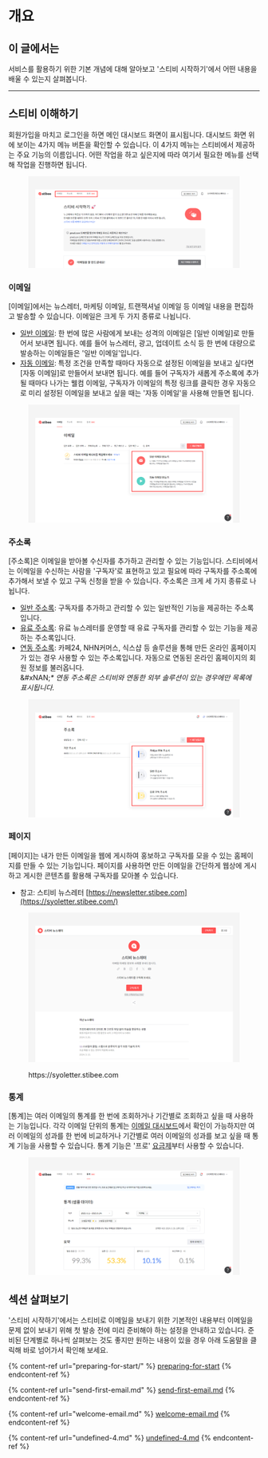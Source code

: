 # 개요

## 이 글에서는

서비스를 활용하기 위한 기본 개념에 대해 알아보고 '스티비 시작하기'에서 어떤 내용을 배울 수 있는지 살펴봅니다.

***

## 스티비 이해하기

회원가입을 마치고 로그인을 하면 메인 대시보드 화면이 표시됩니다. 대시보드 화면 위에 보이는 4가지 메뉴 버튼을 확인할 수 있습니다. 이 4가지 메뉴는 스티비에서 제공하는 주요 기능의 이름입니다. 어떤 작업을 하고 싶은지에 따라 여기서 필요한 메뉴를 선택해 작업을 진행하면 됩니다.&#x20;

<figure><img src="../.gitbook/assets/메인화면_1.png" alt=""><figcaption></figcaption></figure>



### 이메일

\[이메일]에서는 뉴스레터, 마케팅 이메일, 트랜잭셔널 이메일 등 이메일 내용을 편집하고 발송할 수 있습니다. 이메일은 크게 두 가지 종류로 나뉩니다.&#x20;

* [일반 이메일](broken-reference): 한 번에 많은 사람에게 보내는 성격의 이메일은 \[일반 이메일]로 만들어서 보내면 됩니다. 예를 들어 뉴스레터, 광고, 업데이트 소식 등 한 번에 대량으로 발송하는 이메일들은 '일반 이메일'입니다.
* [자동 이메일](../email/automation/): 특정 조건을 만족할 때마다 자동으로 설정된 이메일을 보내고 싶다면 \[자동 이메일]로 만들어서 보내면 됩니다. 예를 들어 구독자가 새롭게 주소록에 추가될 때마다 나가는 웰컴 이메일, 구독자가 이메일의 특정 링크를 클릭한 경우 자동으로 미리 설정된 이메일을 보내고 싶을 때는 '자동 이메일'을 사용해 만들면 됩니다.

<figure><img src="../.gitbook/assets/이메일_1.png" alt=""><figcaption></figcaption></figure>



### 주소록

\[주소록]은 이메일을 받아볼 수신자를 추가하고 관리할 수 있는 기능입니다. 스티비에서는 이메일을 수신하는 사람을 '구독자'로 표현하고 있고 필요에 따라 구독자를 주소록에 추가해서 보낼 수 있고 구독 신청을 받을 수 있습니다. 주소록은 크게 세 가지 종류로 나뉩니다.

* [일반 주소록](broken-reference): 구독자를 추가하고 관리할 수 있는 일반적인 기능을 제공하는 주소록입니다.&#x20;
* [유료 주소록](broken-reference): 유료 뉴스레터를 운영할 때 유료 구독자를 관리할 수 있는 기능을 제공하는 주소록입니다.
* [연동 주소록](broken-reference): 카페24, NHN커머스, 식스샵 등 솔루션을 통해 만든 온라인 홈페이지가 있는 경우 사용할 수 있는 주소록입니다. 자동으로 연동된 온라인 홈페이지의 회원 정보를 불러옵니다.\
  &#xNAN;_\* 연동 주소록은 스티비와 연동한 외부 솔루션이 있는 경우에만 목록에 표시됩니다._

<figure><img src="../.gitbook/assets/주소록_1.png" alt=""><figcaption></figcaption></figure>



### 페이지

\[페이지]는 내가 만든 이메일을 웹에 게시하여 홍보하고 구독자를 모을 수 있는 홈페이지를 만들 수 있는 기능입니다. 페이지를 사용하면 만든 이메일을 간단하게 웹상에 게시하고 게시한 콘텐츠를 활용해 구독자를 모아볼 수 있습니다.&#x20;

* 참고: 스티비 뉴스레터 [https://newsletter.stibee.com](https://syoletter.stibee.com/)

<figure><img src="../.gitbook/assets/페이지_1.png" alt=""><figcaption><p>https://syoletter.stibee.com</p></figcaption></figure>



### 통계

\[통계]는 여러 이메일의 통계를 한 번에 조회하거나 기간별로 조회하고 싶을 때 사용하는 기능입니다. 각각 이메일 단위의 통계는 [이메일 대시보드](../email/analytics/email-statistics-dashboard.md)에서 확인이 가능하지만 여러 이메일의 성과를 한 번에 비교하거나 기간별로 여러 이메일의 성과를 보고 싶을 때 통계 기능을 사용할 수 있습니다. 통계 기능은 '프로' [요금제](broken-reference)부터 사용할 수 있습니다.

<figure><img src="../.gitbook/assets/통계_1.png" alt=""><figcaption></figcaption></figure>



## 섹션 살펴보기

'스티비 시작하기'에서는 스티비로 이메일을 보내기 위한 기본적인 내용부터 이메일을 문제 없이 보내기 위해 첫 발송 전에  미리 준비해야 하는 설정을 안내하고 있습니다. 준비된 단계별로 하나씩 살펴보는 것도 좋지만 원하는 내용이 있을 경우 아래 도움말을 클릭해 바로 넘어가서 확인해 보세요.

{% content-ref url="preparing-for-start/" %}
[preparing-for-start](preparing-for-start/)
{% endcontent-ref %}

{% content-ref url="send-first-email.md" %}
[send-first-email.md](send-first-email.md)
{% endcontent-ref %}

{% content-ref url="welcome-email.md" %}
[welcome-email.md](welcome-email.md)
{% endcontent-ref %}

{% content-ref url="undefined-4.md" %}
[undefined-4.md](undefined-4.md)
{% endcontent-ref %}
